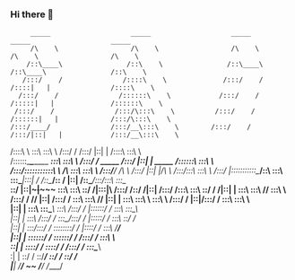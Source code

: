 ### Hi there 👋

<!--
**ClassKsune/ClassKsune** is a ✨ _special_ ✨ repository because its `README.md` (this file) appears on your GitHub profile.

Here are some ideas to get you started:

- 🔭 I’m currently working on ...
- 🌱 I’m currently learning ...
- 👯 I’m looking to collaborate on ...
- 🤔 I’m looking for help with ...
- 💬 Ask me about ...
- 📫 How to reach me: ...
- 😄 Pronouns: ...
- ⚡ Fun fact: ...
-->

         _____                    _____                    _____                    _____                    _____          
         /\    \                  /\    \                  /\    \                  /\    \                  /\    \         
        /::\____\                /::\    \                /::\____\                /::\____\                /::\    \        
       /:::/    /               /::::\    \              /:::/    /               /::::|   |               /::::\    \       
      /:::/    /               /::::::\    \            /:::/    /               /:::::|   |              /::::::\    \      
     /:::/    /               /:::/\:::\    \          /:::/    /               /::::::|   |             /:::/\:::\    \     
    /:::/____/               /:::/__\:::\    \        /:::/    /               /:::/|::|   |            /:::/__\:::\    \    
   /::::\    \               \:::\   \:::\    \      /:::/    /               /:::/ |::|   |           /::::\   \:::\    \   
  /::::::\____\________    ___\:::\   \:::\    \    /:::/    /      _____    /:::/  |::|   | _____    /::::::\   \:::\    \  
 /:::/\:::::::::::\    \  /\   \:::\   \:::\    \  /:::/____/      /\    \  /:::/   |::|   |/\    \  /:::/\:::\   \:::\    \ 
/:::/  |:::::::::::\____\/::\   \:::\   \:::\____\|:::|    /      /::\____\/:: /    |::|   /::\____\/:::/__\:::\   \:::\____\
\::/   |::|~~~|~~~~~     \:::\   \:::\   \::/    /|:::|____\     /:::/    /\::/    /|::|  /:::/    /\:::\   \:::\   \::/    /
 \/____|::|   |           \:::\   \:::\   \/____/  \:::\    \   /:::/    /  \/____/ |::| /:::/    /  \:::\   \:::\   \/____/ 
       |::|   |            \:::\   \:::\    \       \:::\    \ /:::/    /           |::|/:::/    /    \:::\   \:::\    \     
       |::|   |             \:::\   \:::\____\       \:::\    /:::/    /            |::::::/    /      \:::\   \:::\____\    
       |::|   |              \:::\  /:::/    /        \:::\__/:::/    /             |:::::/    /        \:::\   \::/    /    
       |::|   |               \:::\/:::/    /          \::::::::/    /              |::::/    /          \:::\   \/____/     
       |::|   |                \::::::/    /            \::::::/    /               /:::/    /            \:::\    \         
       \::|   |                 \::::/    /              \::::/    /               /:::/    /              \:::\____\        
        \:|   |                  \::/    /                \::/____/                \::/    /                \::/    /        
         \|___|                   \/____/                  ~~                       \/____/                  \/____/         
                                                                                                                             
